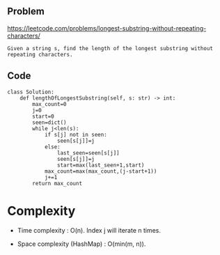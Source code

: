 ## Problem
https://leetcode.com/problems/longest-substring-without-repeating-characters/
```
Given a string s, find the length of the longest substring without repeating characters.
```

## Code
```
class Solution:
    def lengthOfLongestSubstring(self, s: str) -> int:
        max_count=0
        j=0
        start=0
        seen=dict()
        while j<len(s):
            if s[j] not in seen:
                seen[s[j]]=j
            else:
                last_seen=seen[s[j]]
                seen[s[j]]=j
                start=max(last_seen+1,start)
            max_count=max(max_count,(j-start+1))
            j+=1
        return max_count
```
# Complexity
- Time complexity : O(n). Index j will iterate n times.

- Space complexity (HashMap) : O(min(m, n)). 
